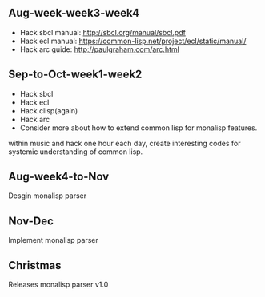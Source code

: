 
## Aug-week-week3-week4
- Hack sbcl manual: http://sbcl.org/manual/sbcl.pdf
- Hack ecl manual: https://common-lisp.net/project/ecl/static/manual/
- Hack arc guide: http://paulgraham.com/arc.html

## Sep-to-Oct-week1-week2
- Hack sbcl
- Hack ecl
- Hack clisp(again)
- Hack arc
- Consider more about how to extend common lisp for monalisp features.

within music and hack one hour each day, create interesting codes for systemic understanding of common lisp.

## Aug-week4-to-Nov
Desgin monalisp parser

## Nov-Dec
Implement monalisp parser

## Christmas
Releases monalisp parser v1.0

